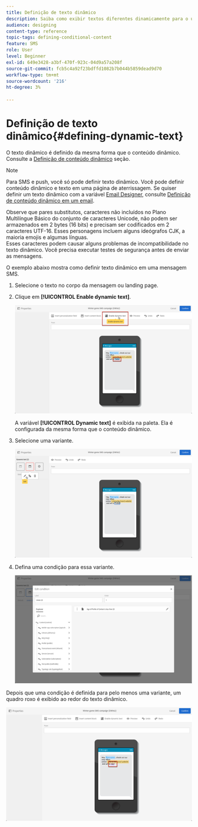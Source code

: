 ```yaml
---
title: Definição de texto dinâmico
description: Saiba como exibir textos diferentes dinamicamente para o usuário, de acordo com as condições definidas no Adobe Campaign.
audience: designing
content-type: reference
topic-tags: defining-conditional-content
feature: SMS
role: User
level: Beginner
exl-id: 649e3428-a3bf-470f-923c-04d9a57a208f
source-git-commit: fcb5c4a92f23bdffd1082b7b044b5859dead9d70
workflow-type: tm+mt
source-wordcount: '216'
ht-degree: 3%

---
```


# Definição de texto dinâmico{#defining-dynamic-text}

O texto dinâmico é definido da mesma forma que o conteúdo dinâmico. Consulte a [Definição de conteúdo dinâmico](../../designing/using/personalization.md#defining-dynamic-content-in-an-email) seção.

>[!NOTE]
>
>Para SMS e push, você só pode definir texto dinâmico. Você pode definir conteúdo dinâmico e texto em uma página de aterrissagem. Se quiser definir um texto dinâmico com a variável [Email Designer](../../designing/using/designing-content-in-adobe-campaign.md), consulte [Definição de conteúdo dinâmico em um email](../../designing/using/personalization.md#defining-dynamic-content-in-an-email).

Observe que pares substitutos, caracteres não incluídos no Plano Multilíngue Básico do conjunto de caracteres Unicode, não podem ser armazenados em 2 bytes (16 bits) e precisam ser codificados em 2 caracteres UTF-16. Esses personagens incluem alguns ideógrafos CJK, a maioria emojis e algumas línguas.
<br>Esses caracteres podem causar alguns problemas de incompatibilidade no texto dinâmico. Você precisa executar testes de segurança antes de enviar as mensagens.


O exemplo abaixo mostra como definir texto dinâmico em uma mensagem SMS.

1. Selecione o texto no corpo da mensagem ou landing page.
1. Clique em **[!UICONTROL Enable dynamic text]**.

   ![](assets/dynamic_text_sms_1.png)

   A variável **[!UICONTROL Dynamic text]** é exibida na paleta. Ela é configurada da mesma forma que o conteúdo dinâmico.

1. Selecione uma variante.

   ![](assets/dynamic_text_sms_2.png)

1. Defina uma condição para essa variante.

   ![](assets/dynamic_text_sms_4.png)

Depois que uma condição é definida para pelo menos uma variante, um quadro roxo é exibido ao redor do texto dinâmico.

![](assets/dynamic_text_sms_3.png)
